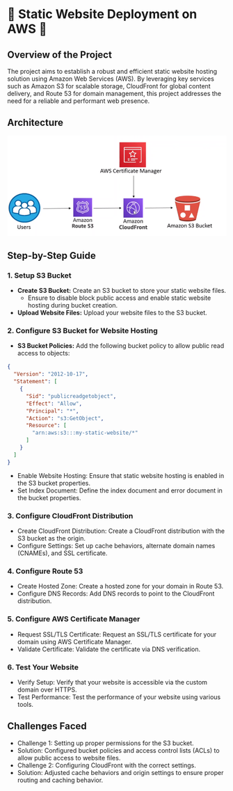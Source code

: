 # 🌟 Static Website Deployment on AWS 🌟

## Overview of the Project
The project aims to establish a robust and efficient static website hosting solution using Amazon Web Services (AWS). By leveraging key services such as Amazon S3 for scalable storage, CloudFront for global content delivery, and Route 53 for domain management, this project addresses the need for a reliable and performant web presence.

## Architecture
![architecture](image.png)

## Step-by-Step Guide
### 1. Setup S3 Bucket
- **Create S3 Bucket:** Create an S3 bucket to store your static website files.
  - Ensure to disable block public access and enable static website hosting during bucket creation.
- **Upload Website Files:** Upload your website files to the S3 bucket.

### 2. Configure S3 Bucket for Website Hosting
- **S3 Bucket Policies:** Add the following bucket policy to allow public read access to objects:
```json
{
  "Version": "2012-10-17",
  "Statement": [
    {
      "Sid": "publicreadgetobject",
      "Effect": "Allow",
      "Principal": "*",
      "Action": "s3:GetObject",
      "Resource": [
        "arn:aws:s3:::my-static-website/*"
      ]
    }
  ]
}
```
- Enable Website Hosting: Ensure that static website hosting is enabled in the S3 bucket properties.
- Set Index Document: Define the index document and error document in the bucket properties.
### 3. Configure CloudFront Distribution
- Create CloudFront Distribution: Create a CloudFront distribution with the S3 bucket as the origin.
- Configure Settings: Set up cache behaviors, alternate domain names (CNAMEs), and SSL certificate.
### 4. Configure Route 53
- Create Hosted Zone: Create a hosted zone for your domain in Route 53.
- Configure DNS Records: Add DNS records to point to the CloudFront distribution.
### 5. Configure AWS Certificate Manager
- Request SSL/TLS Certificate: Request an SSL/TLS certificate for your domain using AWS Certificate Manager.
- Validate Certificate: Validate the certificate via DNS verification.
### 6. Test Your Website
- Verify Setup: Verify that your website is accessible via the custom domain over HTTPS.
- Test Performance: Test the performance of your website using various tools.
## Challenges Faced
- Challenge 1: Setting up proper permissions for the S3 bucket.
- Solution: Configured bucket policies and access control lists (ACLs) to allow public access to website files.
- Challenge 2: Configuring CloudFront with the correct settings.
- Solution: Adjusted cache behaviors and origin settings to ensure proper routing and caching behavior.


